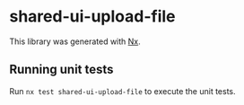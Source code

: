 # shared-ui-upload-file

This library was generated with [Nx](https://nx.dev).

## Running unit tests

Run `nx test shared-ui-upload-file` to execute the unit tests.
